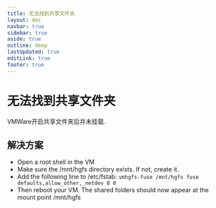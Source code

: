 ```yaml
---
title: 无法找到共享文件夹
layout: doc
navbar: true
sidebar: true
aside: true
outline: deep
lastUpdated: true
editLink: true
footer: true
---
```


# 无法找到共享文件夹

VMWare开启共享文件夹后并未挂载.

## 解决方案

- Open a root shell in the VM
- Make sure the /mnt/hgfs directory exists. If not, create it.
- Add the following line to /etc/fstab: `vmhgfs-fuse /mnt/hgfs fuse defaults,allow_other,_netdev 0 0`
- Then reboot your VM. The shared folders should now appear at the mount point /mnt/hgfs